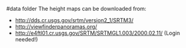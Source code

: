 #data folder
The height maps can be downloaded from:

* http://dds.cr.usgs.gov/srtm/version2_1/SRTM3/
* http://viewfinderpanoramas.org/
* http://e4ftl01.cr.usgs.gov/SRTM/SRTMGL1.003/2000.02.11/ (Login needed!)
